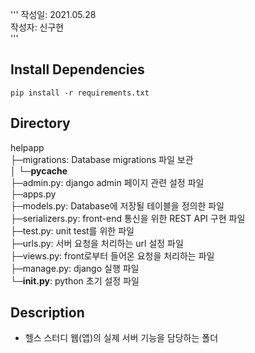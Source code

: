 '''
작성일: 2021.05.28 <br>
작성자: 신구현 <br>
'''
## Install Dependencies
```
pip install -r requirements.txt
```

## Directory
helpapp <br>
├─migrations: Database migrations 파일 보관<br>
│  └─__pycache__ <br>
├─admin.py: django admin 페이지 관련 설정 파일 <br>
├─apps.py <br>
├─models.py: Database에 저장될 테이블을 정의한 파일 <br>
├─serializers.py: front-end 통신을 위한 REST API 구현 파일 <br>
├─test.py: unit test를 위한 파일 <br>
├─urls.py: 서버 요청을 처리하는 url 설정 파일 <br>
├─views.py: front로부터 들어온 요청을 처리하는 파일 <br>
├─manage.py: django 실행 파일 <br>
└─__init.py__: python 초기 설정 파일 <br>

## Description
- 헬스 스터디 웹(앱)의 실제 서버 기능을 담당하는 폴더

